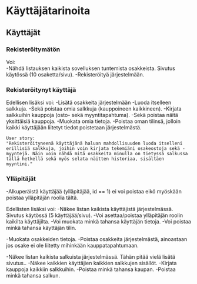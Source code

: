# Käyttäjätarinoita

## Käyttäjät

### Rekisteröitymätön
Voi:  
-Nähdä listauksen kaikista sovelluksen tuntemista osakkeista. Sivutus käytössä (10 osaketta/sivu).
-Rekisteröityä järjestelmään.

### Rekisteröitynyt käyttäjä
Edellisen lisäksi voi:
-Lisätä osakkeita järjestelmään
-Luoda itselleen salkkuja.
 -Sekä poistaa omia salkkuja (kauppoineen kaikkineen).
-Kirjata salkkuihin kauppoja (osto- sekä myyntitapahtuma).
 -Sekä poistaa näitä yksittäisiä kauppoja.
-Muokata omia tietoja.
-Poistaa oman tilinsä, jolloin kaikki käyttäjään liitetyt tiedot poistetaan järjestelmästä.

```
User story:  
"Rekisteröityneenä käyttäjänä haluan mahdollisuuden luoda itselleni erillisiä salkkuja, joihin voin kirjata tekemiäni osakeostoja sekä -myyntejä. Näin voin nähdä mitä osakkeita minulla on tietyssä salkussa tällä hetkellä sekä myös selata näitten historiaa, sisältäen myyntini."
```

### Ylläpitäjät
-Alkuperäistä käyttäjää (ylläpitäjää, id == 1) ei voi poistaa eikö myöskään poistaa ylläpitäjän roolia tältä.

Edellisten lisäksi voi:
-Näkee listan kaikista käyttäjistä järjestelmässä. Sivutus käytössä (5 käyttäjää/sivu).
-Voi asettaa/poistaa ylläpitäjän roolin kaikilta käyttäjilta.
-Voi muokata minkä tahansa käyttäjän tietoja.
-Voi poistaa minkä tahansa käyttäjän tilin.

-Muokata osakkeiden tietoja.
-Poistaa osakkeita järjestelmästä, ainoastaan jos osake ei ole liitetty mihinkään kauppatapahtumaan.

-Näkee listan kaikista salkuista järjestelmässä. Tähän pitää vielä lisätä sivutus..
-Näkee kaikkien käyttäjien kaikkien salkkujen sisällöt.
-Kirjata kauppoja kaikkiin salkkuihin.
-Poistaa minkä tahansa kaupan.
-Poistaa minkä tahansa salkun.
